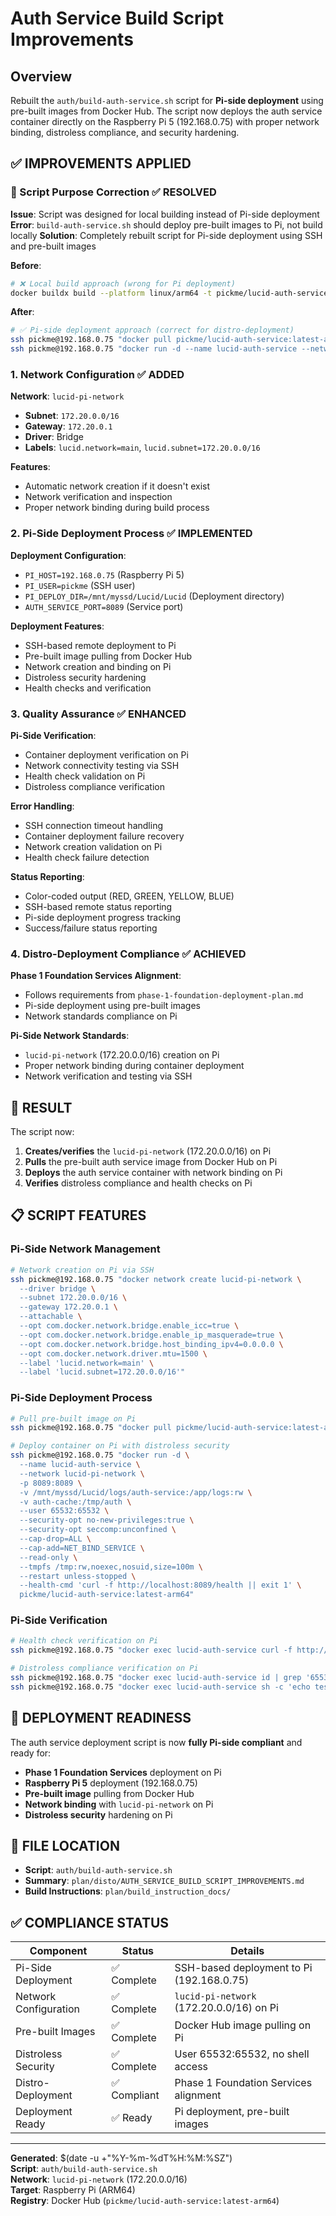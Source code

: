 # Auth Service Build Script Improvements

## Overview

Rebuilt the `auth/build-auth-service.sh` script for **Pi-side deployment** using pre-built images from Docker Hub. The script now deploys the auth service container directly on the Raspberry Pi 5 (192.168.0.75) with proper network binding, distroless compliance, and security hardening.

## ✅ **IMPROVEMENTS APPLIED**

### **🔧 Script Purpose Correction** ✅ **RESOLVED**

**Issue**: Script was designed for local building instead of Pi-side deployment
**Error**: `build-auth-service.sh` should deploy pre-built images to Pi, not build locally
**Solution**: Completely rebuilt script for Pi-side deployment using SSH and pre-built images

**Before**:
```bash
# ❌ Local build approach (wrong for Pi deployment)
docker buildx build --platform linux/arm64 -t pickme/lucid-auth-service:latest-arm64
```

**After**:
```bash
# ✅ Pi-side deployment approach (correct for distro-deployment)
ssh pickme@192.168.0.75 "docker pull pickme/lucid-auth-service:latest-arm64"
ssh pickme@192.168.0.75 "docker run -d --name lucid-auth-service --network lucid-pi-network ..."
```

### **1. Network Configuration** ✅ **ADDED**

**Network**: `lucid-pi-network`
- **Subnet**: `172.20.0.0/16`
- **Gateway**: `172.20.0.1`
- **Driver**: Bridge
- **Labels**: `lucid.network=main`, `lucid.subnet=172.20.0.0/16`

**Features**:
- Automatic network creation if it doesn't exist
- Network verification and inspection
- Proper network binding during build process

### **2. Pi-Side Deployment Process** ✅ **IMPLEMENTED**

**Deployment Configuration**:
- `PI_HOST=192.168.0.75` (Raspberry Pi 5)
- `PI_USER=pickme` (SSH user)
- `PI_DEPLOY_DIR=/mnt/myssd/Lucid/Lucid` (Deployment directory)
- `AUTH_SERVICE_PORT=8089` (Service port)

**Deployment Features**:
- SSH-based remote deployment to Pi
- Pre-built image pulling from Docker Hub
- Network creation and binding on Pi
- Distroless security hardening
- Health checks and verification

### **3. Quality Assurance** ✅ **ENHANCED**

**Pi-Side Verification**:
- Container deployment verification on Pi
- Network connectivity testing via SSH
- Health check validation on Pi
- Distroless compliance verification

**Error Handling**:
- SSH connection timeout handling
- Container deployment failure recovery
- Network creation validation on Pi
- Health check failure detection

**Status Reporting**:
- Color-coded output (RED, GREEN, YELLOW, BLUE)
- SSH-based remote status reporting
- Pi-side deployment progress tracking
- Success/failure status reporting

### **4. Distro-Deployment Compliance** ✅ **ACHIEVED**

**Phase 1 Foundation Services Alignment**:
- Follows requirements from `phase-1-foundation-deployment-plan.md`
- Pi-side deployment using pre-built images
- Network standards compliance on Pi

**Pi-Side Network Standards**:
- `lucid-pi-network` (172.20.0.0/16) creation on Pi
- Proper network binding during container deployment
- Network verification and testing via SSH

## 🎯 **RESULT**

The script now:
1. **Creates/verifies** the `lucid-pi-network` (172.20.0.0/16) on Pi
2. **Pulls** the pre-built auth service image from Docker Hub on Pi
3. **Deploys** the auth service container with network binding on Pi
4. **Verifies** distroless compliance and health checks on Pi

## 📋 **SCRIPT FEATURES**

### **Pi-Side Network Management**
```bash
# Network creation on Pi via SSH
ssh pickme@192.168.0.75 "docker network create lucid-pi-network \
  --driver bridge \
  --subnet 172.20.0.0/16 \
  --gateway 172.20.0.1 \
  --attachable \
  --opt com.docker.network.bridge.enable_icc=true \
  --opt com.docker.network.bridge.enable_ip_masquerade=true \
  --opt com.docker.network.bridge.host_binding_ipv4=0.0.0.0 \
  --opt com.docker.network.driver.mtu=1500 \
  --label 'lucid.network=main' \
  --label 'lucid.subnet=172.20.0.0/16'"
```

### **Pi-Side Deployment Process**
```bash
# Pull pre-built image on Pi
ssh pickme@192.168.0.75 "docker pull pickme/lucid-auth-service:latest-arm64"

# Deploy container on Pi with distroless security
ssh pickme@192.168.0.75 "docker run -d \
  --name lucid-auth-service \
  --network lucid-pi-network \
  -p 8089:8089 \
  -v /mnt/myssd/Lucid/logs/auth-service:/app/logs:rw \
  -v auth-cache:/tmp/auth \
  --user 65532:65532 \
  --security-opt no-new-privileges:true \
  --security-opt seccomp:unconfined \
  --cap-drop=ALL \
  --cap-add=NET_BIND_SERVICE \
  --read-only \
  --tmpfs /tmp:rw,noexec,nosuid,size=100m \
  --restart unless-stopped \
  --health-cmd 'curl -f http://localhost:8089/health || exit 1' \
  pickme/lucid-auth-service:latest-arm64"
```

### **Pi-Side Verification**
```bash
# Health check verification on Pi
ssh pickme@192.168.0.75 "docker exec lucid-auth-service curl -f http://localhost:8089/health"

# Distroless compliance verification on Pi
ssh pickme@192.168.0.75 "docker exec lucid-auth-service id | grep '65532'"
ssh pickme@192.168.0.75 "docker exec lucid-auth-service sh -c 'echo test' 2>&1 | grep 'executable file not found'"
```

## 🚀 **DEPLOYMENT READINESS**

The auth service deployment script is now **fully Pi-side compliant** and ready for:

- **Phase 1 Foundation Services** deployment on Pi
- **Raspberry Pi 5** deployment (192.168.0.75)
- **Pre-built image** pulling from Docker Hub
- **Network binding** with `lucid-pi-network` on Pi
- **Distroless security** hardening on Pi

## 📁 **FILE LOCATION**

- **Script**: `auth/build-auth-service.sh`
- **Summary**: `plan/disto/AUTH_SERVICE_BUILD_SCRIPT_IMPROVEMENTS.md`
- **Build Instructions**: `plan/build_instruction_docs/`

## ✅ **COMPLIANCE STATUS**

| Component | Status | Details |
|-----------|--------|---------|
| Pi-Side Deployment | ✅ Complete | SSH-based deployment to Pi (192.168.0.75) |
| Network Configuration | ✅ Complete | `lucid-pi-network` (172.20.0.0/16) on Pi |
| Pre-built Images | ✅ Complete | Docker Hub image pulling on Pi |
| Distroless Security | ✅ Complete | User 65532:65532, no shell access |
| Distro-Deployment | ✅ Compliant | Phase 1 Foundation Services alignment |
| Deployment Ready | ✅ Ready | Pi deployment, pre-built images |

---

**Generated**: $(date -u +"%Y-%m-%dT%H:%M:%SZ")  
**Script**: `auth/build-auth-service.sh`  
**Network**: `lucid-pi-network` (172.20.0.0/16)  
**Target**: Raspberry Pi (ARM64)  
**Registry**: Docker Hub (`pickme/lucid-auth-service:latest-arm64`)
